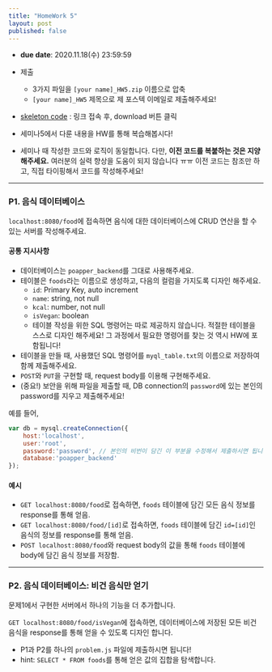 ```yaml
---
title: "HomeWork 5"
layout: post
published: false
---
```


- **due date**: 2020.11.18(수) 23:59:59
- 제출
  - 3가지 파일을 `[your name]_HW5.zip` 이름으로 압축
  - `[your name]_HW5` 제목으로 제 포스텍 이메일로 제출해주세요!
- [skeleton code](https://github.com/BlueHorn07/poapper-backend/blob/master/assets/hw/hw5.zip) : 링크 접속 후, download 버튼 클릭

- 세미나5에서 다룬 내용을 HW를 통해 복습해봅시다!
- 세미나 때 작성한 코드와 로직이 동일합니다. 다만, **이전 코드를 복붙하는 것은 지양해주세요.** 여러분의 실력 향상을 도움이 되지 않습니다 ㅠㅠ 이전 코드는 참조만 하고, 직접 타이핑해서 코드를 작성해주세요!

<hr>

### P1. 음식 데이터베이스
`localhost:8080/food`에 접속하면 음식에 대한 데이터베이스에 CRUD 연산을 할 수 있는 서버를 작성해주세요.

#### 공통 지시사항
- 데이터베이스는 `poapper_backend`를 그대로 사용해주세요.
- 테이블은 `foods`라는 이름으로 생성하고, 다음의 컬럼을 가지도록 디자인 해주세요.
  - `id`: Primary Key, auto increment
  - `name`: string, not null
  - `kcal`: number, not null
  - `isVegan`: boolean
  - 테이블 작성을 위한 SQL 명령어는 따로 제공하지 않습니다. 적절한 테이블을 스스로 디자인 해주세요! 그 과정에서 필요한 명령어를 찾는 것 역시 HW에 포함됩니다!
- 테이블을 만들 때, 사용했던 SQL 명령어를 `myql_table.txt`의 이름으로 저장하여 함께 제출해주세요.
- `POST`와 `PUT`을 구현할 때, request body를 이용해 구현해주세요.
- (중요!) 보안을 위해 파일을 제출할 때, DB connection의 `password`에 있는 본인의 password를 지우고 제출해주세요!

예를 들어, 
``` javascript
var db = mysql.createConnection({
    host:'localhost',
    user:'root',
    password:'password', // 본인의 비번이 담긴 이 부분을 수정해서 제출하시면 됩니다!
    database:'poapper_backend'
});
```

#### 예시
- `GET localhost:8080/food`로 접속하면, `foods` 테이블에 담긴 모든 음식 정보를 response를 통해 얻음.
- `GET localhost:8080/food/[id]`로 접속하면, `foods` 테이블에 담긴 `id=[id]`인 음식의 정보를 response를 통해 얻음.
- `POST localhost:8080/food`와 request body의 값을 통해 `foods` 테이블에 body에 담긴 음식 정보를 저장함.

<hr>

### P2. 음식 데이터베이스: 비건 음식만 얻기
문제1에서 구현한 서버에서 하나의 기능을 더 추가합니다.

`GET localhost:8080/food/isVegan`에 접속하면, 데이터베이스에 저장된 모든 비건 음식을 response를 통해 얻을 수 있도록 디자인 합니다.

- P1과 P2를 하나의 `problem.js` 파일에 제출하시면 됩니다!
- hint: `SELECT * FROM foods`를 통해 얻은 값의 집합을 탐색합니다.